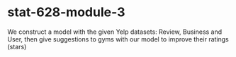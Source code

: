 # stat-628-module-3
We construct a model with the given Yelp datasets: Review, Business and User, then give suggestions to gyms with our model to improve their ratings (stars)
